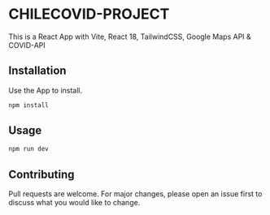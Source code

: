 # CHILECOVID-PROJECT

This is a React App with Vite, React 18, TailwindCSS, Google Maps API & COVID-API

## Installation

Use the App to install.

```bash
npm install
```

## Usage

```bash
npm run dev
```

## Contributing

Pull requests are welcome. For major changes, please open an issue first to discuss what you would like to change.
